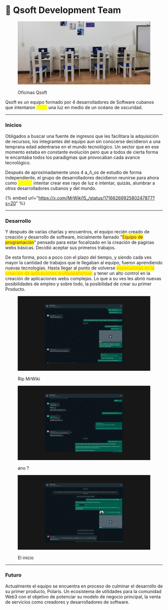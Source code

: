 # 🚂 Qsoft Development Team

<figure><img src="../../../.gitbook/assets/WhatsApp-Image-2023-11-24-at-17.20.12-1-e1700896264378 (1).jpeg" alt=""><figcaption><p>Oficinas Qsoft</p></figcaption></figure>

Qsoft es un equipo formado por 4 desarrolladores de Software cubanos que intentaron <mark style="color:yellow;">crear</mark> una luz en medio de un océano de oscuridad.&#x20;

***

### Inicios

Obligados a buscar una fuente de ingresos que les facilitara la adquisición de recursos, los integrantes del equipo aun sin conocerse decidieron a una temprana edad adentrarse en el mundo tecnológico. Un sector que en ese momento estaba en constante evolución pero que a todos de cierta forma le encantaba todos los paradigmas que provocaban cada avance tecnológico.

Después de aproximadamente unos 4 a_ñ_os de estudio de forma independiente, el grupo de desarrolladores decidieron reunirse para ahora como <mark style="color:yellow;">equipo</mark> intentar crear ese rayo de luz e intentar, quizás, alumbrar a otros desarrolladores cubanos y del mundo.&#x20;

{% embed url="https://x.com/MrWiki15_/status/1716626992580247877?s=20" %}

***

### Desarrollo

Y después de varias charlas y encuentros, el equipo recién creado de creación y desarrollo de software, inicialmente llamado "<mark style="color:purple;">Equipo de programación</mark>" pensado para estar focalizado en la creación de paginas webs básicas. Decidió aceptar sus primeros trabajos.&#x20;

De esta forma, poco a poco con el plazo del tiempo, y siendo cada ves mayor la cantidad de trabajos que le llegaban al equipo, fueron aprendiendo nuevas tecnologías. Hasta llegar al punto de volverse <mark style="color:orange;">especialistas en la creación de aplicaciones multiplataformas</mark> y tener un alto control en la creación de aplicaciones webs complejas. Lo que a su ves les abrió nuevas posibilidades de empleo y sobre todo, la posibilidad de crear su primer Producto.

<div>

<figure><img src="../../../.gitbook/assets/Proyecto nuevo (3).webp" alt=""><figcaption><p>Rip MrWiki</p></figcaption></figure>

 

<figure><img src="../../../.gitbook/assets/Proyecto nuevo (2).webp" alt=""><figcaption><p>ano ?</p></figcaption></figure>

 

<figure><img src="../../../.gitbook/assets/Proyecto nuevo (1).webp" alt=""><figcaption><p>El inicio</p></figcaption></figure>

</div>

***

### Futuro

Actualmente el equipo se encuentra en proceso de culminar el desarrollo de su primer producto, Polaris. Un ecosistema de utilidades para la comunidad Web3 con el objetivo de potenciar su modelo de negocio principal, la venta de servicios como creadores y desarrolladores de software.
